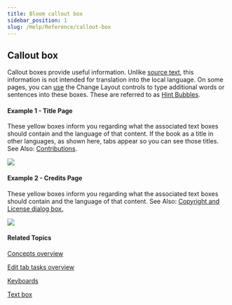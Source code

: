 ```yaml
---
title: Bloom callout box
sidebar_position: 1
slug: /Help/Reference/callout-box
---
```


## Callout box

Callout boxes provide useful information. Unlike [source text](Source_text.md), this information is not intended for translation into the local language. On some pages, you can [use](../Tasks/Edit_tasks/Using_the_Change_Layout_controls.md) the Change Layout controls to type additional words or sentences into these boxes. These are referred to as [Hint Bubbles](../Tasks/Edit_tasks/Using_the_Hint_Bubbles_tab.md).

#### Example 1 - Title Page

These yellow boxes inform you regarding what the associated text boxes should contain and the language of that content. If the book as a title in other languages, as shown here, tabs appear so you can see those titles. See Also: [Contributions](Contributions.md).

![](/ref-docs-assets/images/Concepts/CalloutboxExample1.png)

#### Example 2 - Credits Page

These yellow boxes inform you regarding what the associated text boxes should contain and the language of that content. See Also: [Copyright and License dialog box.](../User_Interface/Dialog_boxes/Copyright_License_dialog_box_Text.md)

![](/ref-docs-assets/images/Concepts/CreditsPage.png)

#### Related Topics

[Concepts overview](Concepts_overview.md)

[Edit tab tasks overview](../Tasks/Edit_tasks/Edit_tasks_overview.md)

[Keyboards](Keyboards.md)

[Text box](Text_Box.md)